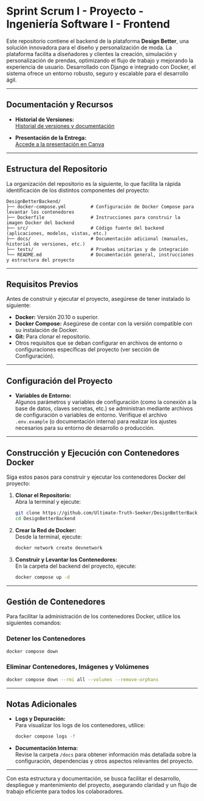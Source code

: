 # Sprint Scrum I - Proyecto - Ingeniería Software I - Frontend

Este repositorio contiene el backend de la plataforma **Design Better**, una solución innovadora para el diseño y personalización de moda. La plataforma facilita a diseñadores y clientes la creación, simulación y personalización de prendas, optimizando el flujo de trabajo y mejorando la experiencia de usuario. Desarrollado con Django e integrado con Docker, el sistema ofrece un entorno robusto, seguro y escalable para el desarrollo ágil.

---

## Documentación y Recursos

- **Historial de Versiones:**  
  [Historial de versiones y documentación](https://uvggt-my.sharepoint.com/:w:/g/personal/piv23574_uvg_edu_gt/EZJRR6nZmgVLvWhW3ljZVaABUmeDmoFEFqZ2tBmaSOk5ng?e=v5Vjpr)

- **Presentación de la Entrega:**  
  [Accede a la presentación en Canva](https://www.canva.com/design/DAGj6A2ls68/VbwZEe7RZ4ySxEQi0gXDhA/edit?utm_content=DAGj6A2ls68&utm_campaign=designshare&utm_medium=link2&utm_source=sharebutton)

---

## Estructura del Repositorio

La organización del repositorio es la siguiente, lo que facilita la rápida identificación de los distintos componentes del proyecto:

```
DesignBetterBackend/
├── docker-compose.yml         # Configuración de Docker Compose para levantar los contenedores
├── Dockerfile                 # Instrucciones para construir la imagen Docker del backend
├── src/                       # Código fuente del backend (aplicaciones, modelos, vistas, etc.)
├── docs/                      # Documentación adicional (manuales, historial de versiones, etc.)
├── tests/                     # Pruebas unitarias y de integración
└── README.md                  # Documentación general, instrucciones y estructura del proyecto
```

---

## Requisitos Previos

Antes de construir y ejecutar el proyecto, asegúrese de tener instalado lo siguiente:

- **Docker:** Versión 20.10 o superior.
- **Docker Compose:** Asegúrese de contar con la versión compatible con su instalación de Docker.
- **Git:** Para clonar el repositorio.
- Otros requisitos que se deban configurar en archivos de entorno o configuraciones específicas del proyecto (ver sección de Configuración).

---

## Configuración del Proyecto

- **Variables de Entorno:**  
  Algunos parámetros y variables de configuración (como la conexión a la base de datos, claves secretas, etc.) se administran mediante archivos de configuración o variables de entorno. Verifique el archivo `.env.example` (o documentación interna) para realizar los ajustes necesarios para su entorno de desarrollo o producción.

---

## Construcción y Ejecución con Contenedores Docker

Siga estos pasos para construir y ejecutar los contenedores Docker del proyecto:

1. **Clonar el Repositorio:**  
   Abra la terminal y ejecute:
   ```bash
   git clone https://github.com/Ultimate-Truth-Seeker/DesignBetterBackend.git
   cd DesignBetterBackend
   ```

2. **Crear la Red de Docker:**  
   Desde la terminal, ejecute:
   ```bash
   docker network create devnetwork
   ```

3. **Construir y Levantar los Contenedores:**  
   En la carpeta del backend del proyecto, ejecute:
   ```bash
   docker compose up -d
   ```

---

## Gestión de Contenedores

Para facilitar la administración de los contenedores Docker, utilice los siguientes comandos:

### Detener los Contenedores
```bash
docker compose down
```

### Eliminar Contenedores, Imágenes y Volúmenes
```bash
docker compose down --rmi all --volumes --remove-orphans
```

---

## Notas Adicionales

- **Logs y Depuración:**  
  Para visualizar los logs de los contenedores, utilice:
  ```bash
  docker compose logs -f
  ```
- **Documentación Interna:**  
  Revise la carpeta `/docs` para obtener información más detallada sobre la configuración, dependencias y otros aspectos relevantes del proyecto.

---

Con esta estructura y documentación, se busca facilitar el desarrollo, despliegue y mantenimiento del proyecto, asegurando claridad y un flujo de trabajo eficiente para todos los colaboradores.
```
